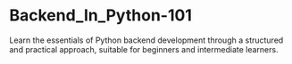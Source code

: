 # Backend_In_Python-101
Learn the essentials of Python backend development through a structured and practical approach, suitable for beginners and intermediate learners.
